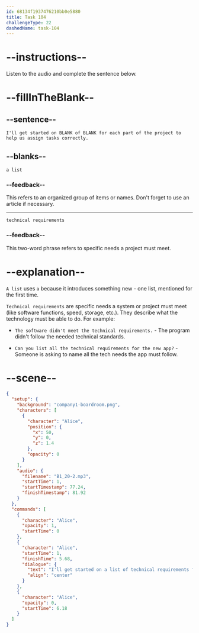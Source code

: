```yaml
---
id: 68134f1937476210bb0e5880
title: Task 104
challengeType: 22
dashedName: task-104
---
```


<!-- (Audio) Alice: I'll get started on a list of technical requirements for each part of the project to help us assign tasks correctly. -->

# --instructions--

Listen to the audio and complete the sentence below.

# --fillInTheBlank--

## --sentence--

`I'll get started on BLANK of BLANK for each part of the project to help us assign tasks correctly.`

## --blanks--

`a list`

### --feedback--

This refers to an organized group of items or names. Don't forget to use an article if necessary.

---

`technical requirements`

### --feedback--

This two-word phrase refers to specific needs a project must meet.

# --explanation--

`A list` uses `a` because it introduces something new - one list, mentioned for the first time.

`Technical requirements` are specific needs a system or project must meet (like software functions, speed, storage, etc.). They describe what the technology must be able to do. For example:

- `The software didn't meet the technical requirements.` - The program didn't follow the needed technical standards.

- `Can you list all the technical requirements for the new app?` - Someone is asking to name all the tech needs the app must follow.

# --scene--

```json
{
  "setup": {
    "background": "company1-boardroom.png",
    "characters": [
      {
        "character": "Alice",
        "position": {
          "x": 50,
          "y": 0,
          "z": 1.4
        },
        "opacity": 0
      }
    ],
    "audio": {
      "filename": "B1_20-2.mp3",
      "startTime": 1,
      "startTimestamp": 77.24,
      "finishTimestamp": 81.92
    }
  },
  "commands": [
    {
      "character": "Alice",
      "opacity": 1,
      "startTime": 0
    },
    {
      "character": "Alice",
      "startTime": 1,
      "finishTime": 5.68,
      "dialogue": {
        "text": "I'll get started on a list of technical requirements for each part of the project to help us assign tasks correctly.",
        "align": "center"
      }
    },
    {
      "character": "Alice",
      "opacity": 0,
      "startTime": 6.18
    }
  ]
}
```
